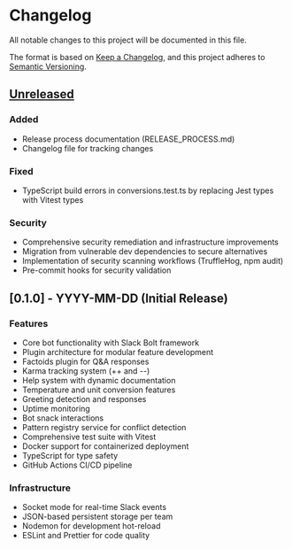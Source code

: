 # Changelog

All notable changes to this project will be documented in this file.

The format is based on [Keep a Changelog](https://keepachangelog.com/),
and this project adheres to [Semantic Versioning](https://semver.org/).

## [Unreleased]

### Added

- Release process documentation (RELEASE_PROCESS.md)
- Changelog file for tracking changes

### Fixed

- TypeScript build errors in conversions.test.ts by replacing Jest types with Vitest types

### Security

- Comprehensive security remediation and infrastructure improvements
- Migration from vulnerable dev dependencies to secure alternatives
- Implementation of security scanning workflows (TruffleHog, npm audit)
- Pre-commit hooks for security validation

## [0.1.0] - YYYY-MM-DD (Initial Release)

### Features

- Core bot functionality with Slack Bolt framework
- Plugin architecture for modular feature development
- Factoids plugin for Q&A responses
- Karma tracking system (++ and --)
- Help system with dynamic documentation
- Temperature and unit conversion features
- Greeting detection and responses
- Uptime monitoring
- Bot snack interactions
- Pattern registry service for conflict detection
- Comprehensive test suite with Vitest
- Docker support for containerized deployment
- TypeScript for type safety
- GitHub Actions CI/CD pipeline

### Infrastructure

- Socket mode for real-time Slack events
- JSON-based persistent storage per team
- Nodemon for development hot-reload
- ESLint and Prettier for code quality

<!-- After v0.1.0 is released, update the link below to compare/v0.1.0...HEAD -->
[Unreleased]: https://github.com/Lullabot/lullabot-slackbot/compare/main...HEAD
